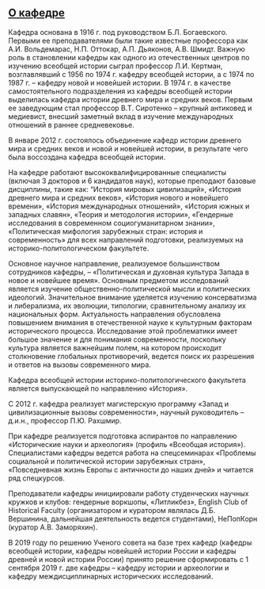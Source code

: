[О кафедре](http://www.psu.ru/fakultety/istoriko-politologicheskij-fakultet/kafedry/kafedra-vseobshchej-istorii/o-kafedre)
---------------------------------------------------------------------------------------------------------





 Кафедра основана в 1916 г. под руководством Б.Л. Богаевского. Первыми ее преподавателями были такие известные профессора как А.И. Вольдемарас, Н.П. Оттокар, А.П. Дьяконов, А.В. Шмидт. Важную роль в становлении кафедры как одного из отечественных центров по изучению всеобщей истории сыграл профессор Л.И. Кертман, возглавлявший с 1956 по 1974 г. кафедру всеобщей истории, а с 1974 по 1987 г. – кафедру новой и новейшей истории. В 1974 г. в качестве самостоятельного подразделения из кафедры всеобщей истории выделилась кафедра истории древнего мира и средних веков. Первым ее заведующим стал профессор В.Т. Сиротенко – крупный антиковед и медиевист, внесший заметный вклад в изучение международных отношений в раннее средневековье.
 



 В январе 2012 г. состоялось объединение кафедр истории древнего мира и средних веков и новой и новейшей истории, в результате чего была воссоздана кафедра всеобщей истории.
 



 На кафедре работают высококвалифицированные специалисты (включая 3 докторов и 6 кандидатов наук), которые преподают базовые дисциплины, такие как: “История мировых цивилизаций», «История древнего мира и средних веков», «История нового и новейшего времени», «История международных отношений», «История южных и западных славян», «Теория и методология истории», «Гендерные исследования в современном социогуманитарном знании», «Политическая мифология зарубежных стран: история и современность» для всех направлений подготовки, реализуемых на историко-политологическом факультете.
 



 Основное научное направление, реализуемое большинством сотрудников кафедры, – «Политическая и духовная культура Запада в новое и новейшее время». Основным предметом исследований является изучение общественно-политической мысли и политических идеологий. Значительное внимание уделяется изучению консерватизма и либерализма, их эволюции, типологии, сравнительному анализу их национальных форм. Актуальность направления обусловлена повышением внимания в отечественной науке к культурным факторам исторического процесса. Исследование этой проблематики имеет большое значение и для понимания современности, поскольку культура является важнейшим полем, на котором происходит столкновение глобальных противоречий, ведется поиск их разрешения и ответов на вызовы современного мира.
   



 Кафедра всеобщей истории историко-политологического факультета является выпускающей по направлению «История».
 

 С 2012 г. кафедра реализует магистерскую программу «Запад и цивилизационные вызовы современности», научный руководитель – д.и.н., профессор П.Ю. Рахшмир.
   



 При кафедре реализуется подготовка аспирантов по направлению «Исторические науки и археология» (профиль «Всеобщая история»). Специалистами кафедры ведется работа на спецсеминарах «Проблемы социальной и политической истории зарубежных стран», «Повседневная жизнь Европы с античности до наших дней» и читается ряд спецкурсов.
   



 Преподаватели кафедры инициировали работу студенческих научных кружков и клубов: гендерные воркшопы, «Литликбез», English Club of Historical Faculty (организатором и куратором являлась Д.Б. Вершинина, дальнейшая деятельность ведется студентами), НеПопКорн (куратор А.В. Заморяхин).
   

  

 В 2019 году по решению Ученого совета на базе трех кафедр (кафедры всеобщей истории, кафедры новейшей истории России и кафедры древней и новой истории России) принято решение сформировать с 1 сентября 2019 г. две кафедры – кафедру истории и археологии и кафедру междисциплинарных исторических исследований.